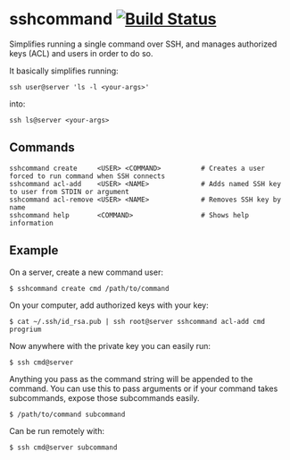 # sshcommand [![Build Status](https://img.shields.io/circleci/project/dokku/sshcommand/master.svg?style=flat-square "Build Status")](https://circleci.com/gh/dokku/sshcommand/tree/master)

Simplifies running a single command over SSH, and manages authorized keys (ACL) and users in order to do so.

It basically simplifies running:

```
ssh user@server 'ls -l <your-args>'
```

into:

```
ssh ls@server <your-args>
```

## Commands

```shell
sshcommand create     <USER> <COMMAND>          # Creates a user forced to run command when SSH connects
sshcommand acl-add    <USER> <NAME>             # Adds named SSH key to user from STDIN or argument
sshcommand acl-remove <USER> <NAME>             # Removes SSH key by name
sshcommand help       <COMMAND>                 # Shows help information
```

## Example

On a server, create a new command user:

    $ sshcommand create cmd /path/to/command

On your computer, add authorized keys with your key:

    $ cat ~/.ssh/id_rsa.pub | ssh root@server sshcommand acl-add cmd progrium

Now anywhere with the private key you can easily run:

    $ ssh cmd@server

Anything you pass as the command string will be appended to the command. You can use this
to pass arguments or if your command takes subcommands, expose those subcommands easily.

    $ /path/to/command subcommand

Can be run remotely with:

    $ ssh cmd@server subcommand
